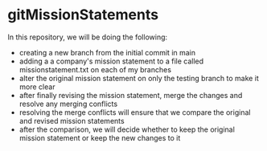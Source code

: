 # gitMissionStatements

In this repository, we will be doing the following:

* creating a new branch from the initial commit in main
* adding a a company's mission statement to a file called missionstatement.txt on each of my branches
* alter the original mission statement on only the testing branch to make it more clear
* after finally revising the mission statement, merge the changes and resolve any merging conflicts
* resolving the merge conflicts will ensure that we compare the original and revised mission statements  
* after the comparison, we will decide whether to keep the original mission statement or keep the new changes to it
